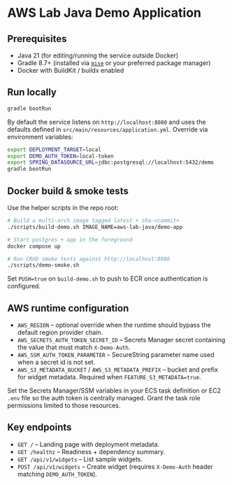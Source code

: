 # AWS Lab Java Demo Application

## Prerequisites

- Java 21 (for editing/running the service outside Docker)
- Gradle 8.7+ (installed via [`mise`](https://mise.jdx.dev/) or your preferred package manager)
- Docker with BuildKit / buildx enabled

## Run locally

```bash
gradle bootRun
```

By default the service listens on `http://localhost:8080` and uses the defaults defined in `src/main/resources/application.yml`. Override via environment variables:

```bash
export DEPLOYMENT_TARGET=local
export DEMO_AUTH_TOKEN=local-token
export SPRING_DATASOURCE_URL=jdbc:postgresql://localhost:5432/demo
gradle bootRun
```

## Docker build & smoke tests

Use the helper scripts in the repo root:

```bash
# Build a multi-arch image tagged latest + sha-<commit>
./scripts/build-demo.sh IMAGE_NAME=aws-lab-java/demo-app

# Start postgres + app in the foreground
docker compose up

# Run CRUD smoke tests against http://localhost:8080
./scripts/demo-smoke.sh
```

Set `PUSH=true` on `build-demo.sh` to push to ECR once authentication is configured.

## AWS runtime configuration

- `AWS_REGION` – optional override when the runtime should bypass the default region provider chain.
- `AWS_SECRETS_AUTH_TOKEN_SECRET_ID` – Secrets Manager secret containing the value that must match `X-Demo-Auth`.
- `AWS_SSM_AUTH_TOKEN_PARAMETER` – SecureString parameter name used when a secret id is not set.
- `AWS_S3_METADATA_BUCKET` / `AWS_S3_METADATA_PREFIX` – bucket and prefix for widget metadata. Required when `FEATURE_S3_METADATA=true`.

Set the Secrets Manager/SSM variables in your ECS task definition or EC2 `.env` file so the auth token is centrally managed. Grant the task role permissions limited to those resources.

## Key endpoints

- `GET /` – Landing page with deployment metadata.
- `GET /healthz` – Readiness + dependency summary.
- `GET /api/v1/widgets` – List sample widgets.
- `POST /api/v1/widgets` – Create widget (requires `X-Demo-Auth` header matching `DEMO_AUTH_TOKEN`).
